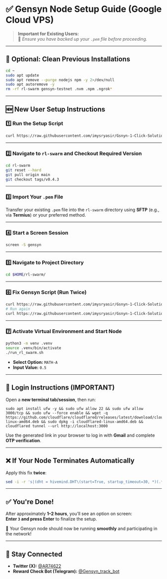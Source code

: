 # ✅ Gensyn Node Setup Guide (Google Cloud VPS)

> **Important for Existing Users:**  
> 🔐 *Ensure you have backed up your `.pem` file before proceeding.*

---

## 🧹 Optional: Clean Previous Installations

```bash
cd ~
sudo apt update
sudo apt remove --purge nodejs npm -y 2>/dev/null
sudo apt autoremove -y
rm -rf rl-swarm gensyn-testnet .nvm .npm .ngrok*
```

---

## 🆕 New User Setup Instructions

### 1️⃣ Run the Setup Script

```bash
curl https://raw.githubusercontent.com/imysryasir/Gsnyn-1-Click-Solutions/refs/heads/main/gensyn_setup.sh | bash
```

---

### 2️⃣ Navigate to `rl-swarm` and Checkout Required Version

```bash
cd rl-swarm
git reset --hard
git pull origin main
git checkout tags/v0.4.3
```

---

### 3️⃣ Import Your `.pem` File

Transfer your existing `.pem` file into the `rl-swarm` directory using **SFTP** (e.g., via **Termius**) or your preferred method.

---

### 4️⃣ Start a Screen Session

```bash
screen -S gensyn
```

---

### 5️⃣ Navigate to Project Directory

```bash
cd $HOME/rl-swarm/
```

---

### 6️⃣ Fix Gensyn Script (Run **Twice**)

```bash
curl https://raw.githubusercontent.com/imysryasir/Gsnyn-1-Click-Solutions/refs/heads/main/fixgensyn.sh | bash
# Run again
curl https://raw.githubusercontent.com/imysryasir/Gsnyn-1-Click-Solutions/refs/heads/main/fixgensyn.sh | bash
```

---

### 7️⃣ Activate Virtual Environment and Start Node

```bash
python3 -m venv .venv
source .venv/bin/activate
./run_rl_swarm.sh
```

- **Select Option:** `MATH-A`  
- **Input Value:** `0.5`

---

## 🔐 Login Instructions (IMPORTANT)

Open a **new terminal tab/session**, then run:

```
sudo apt install ufw -y && sudo ufw allow 22 && sudo ufw allow 3000/tcp && sudo ufw --force enable && wget -q https://github.com/cloudflare/cloudflared/releases/latest/download/cloudflared-linux-amd64.deb && sudo dpkg -i cloudflared-linux-amd64.deb && cloudflared tunnel --url http://localhost:3000
```

Use the generated link in your browser to log in with **Gmail** and complete **OTP verification**.

---

## ❌ If Your Node Terminates Automatically

Apply this fix **twice**:

```bash
sed -i -r 's|(dht = hivemind.DHT\(start=True, startup_timeout=30, *)(.*)|\1ensure_bootstrap_success=False, \2|' ~/rl-swarm/hivemind_exp/runner/grpo_runner.py
```

---

## ✅ You're Done!

After approximately **1–2 hours**, you’ll see an option on screen:  
**Enter `3` and press Enter** to finalize the setup.

🎉 Your Gensyn node should now be running **smoothly** and participating in the network!

---

## 📢 Stay Connected

- **Twitter (X):** [@AR74622](https://x.com/AR74622)  
- **Reward Check Bot (Telegram):** [@Gensyn_track_bot](https://t.me/Gensyn_track_bot)
